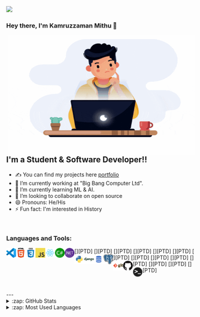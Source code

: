 <img src ="https://gpvc.arturio.dev/mithuiu21">

### Hey there, I'm Kamruzzaman Mithu  👋

 <img align="right" alt="GIF" src="https://github.com/mithuiu21/mithuiu21/blob/main/developer.gif?raw=true" width="500" height="320" />

## I'm a Student & Software Developer!!
- ✍ You can find my projects here [portfolio]
- 🔭 I’m currently working at "Big Bang Computer Ltd".
- 🌱 I’m currently learning ML & AI.
- 👯 I’m looking to collaborate on open source
- 😄 Pronouns: He/His
- ⚡ Fun fact: I'm interested in History

<br />

### Languages and Tools:

[<img align="left" alt="Visual Studio Code" width="26px" src="https://raw.githubusercontent.com/github/explore/80688e429a7d4ef2fca1e82350fe8e3517d3494d/topics/visual-studio-code/visual-studio-code.png" />][PTD]
[<img align="left" alt="HTML5" width="26px" src="https://raw.githubusercontent.com/github/explore/80688e429a7d4ef2fca1e82350fe8e3517d3494d/topics/html/html.png" />][PTD]
[<img align="left" alt="CSS3" width="26px" src="https://raw.githubusercontent.com/github/explore/80688e429a7d4ef2fca1e82350fe8e3517d3494d/topics/css/css.png" />][PTD]
[<img align="left" alt="JavaScript" width="26px" src="https://raw.githubusercontent.com/github/explore/80688e429a7d4ef2fca1e82350fe8e3517d3494d/topics/javascript/javascript.png" />][PTD]
[<img align="left" alt="React" width="26px" src="https://raw.githubusercontent.com/github/explore/80688e429a7d4ef2fca1e82350fe8e3517d3494d/topics/react/react.png" />][PTD]
[<img align="left" alt="CSharp" width="26px" src="https://raw.githubusercontent.com/github/explore/80688e429a7d4ef2fca1e82350fe8e3517d3494d/topics/csharp/csharp.png" />][PTD]
[<img align="left" alt="CSharp" width="26px" src="https://raw.githubusercontent.com/github/explore/80688e429a7d4ef2fca1e82350fe8e3517d3494d/topics/dotnet/dotnet.png" />][PTD]
[<img align="left" alt="python" width="26px" src="https://raw.githubusercontent.com/github/explore/80688e429a7d4ef2fca1e82350fe8e3517d3494d/topics/python/python.png" />][PTD]
[<img align="left" alt="flask" width="26px" src="https://raw.githubusercontent.com/github/explore/80688e429a7d4ef2fca1e82350fe8e3517d3494d/topics/django/django.png" />][PTD]
[<img align="left" alt="SQL" width="26px" src="https://raw.githubusercontent.com/github/explore/80688e429a7d4ef2fca1e82350fe8e3517d3494d/topics/sql/sql.png" />][PTD]
[<img align="left" alt="postgreSQL" width="26px" src="https://raw.githubusercontent.com/github/explore/80688e429a7d4ef2fca1e82350fe8e3517d3494d/topics/postgresql/postgresql.png" />][PTD]
[<img align="left" alt="Git" width="26px" src="https://raw.githubusercontent.com/github/explore/80688e429a7d4ef2fca1e82350fe8e3517d3494d/topics/git/git.png" />][PTD]
[<img align="left" alt="GitHub" width="26px" src="https://raw.githubusercontent.com/github/explore/78df643247d429f6cc873026c0622819ad797942/topics/github/github.png" />][PTD]
[<img align="left" alt="Terminal" width="26px" src="https://raw.githubusercontent.com/github/explore/80688e429a7d4ef2fca1e82350fe8e3517d3494d/topics/terminal/terminal.png" />][PTD]

<br />
<br />
---

<details>
  <summary>:zap: GitHub Stats</summary>

  <img align="left" alt="Kamruzzaman Mithu's GitHub Stats" src="https://github-readme-stats.vercel.app/api?username=mithuiu21&show_icons=true&hide_border=true" />

</details>

<details>
  <summary>:zap: Most Used Languages</summary>

<img align="left" alt="Kamruzzaman Mithu's GitHub Top Languages" src="https://github-readme-stats.vercel.app/api/top-langs/?username=mithuiu21" />

</details>


[OnlineSchool]: https://www.w3schools.com/
[portfolio]: https://github.com/mithuiu21?tab=repositories

